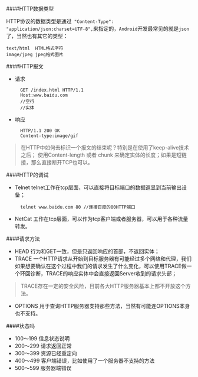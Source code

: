####HTTP数据类型

HTTP协议的数据类型是通过` "Content-Type": "application/json;charset=UTF-8",`来指定的，`Android`开发最常见的就是`json`了，当然也有其它的类型：

	text/html  HTML格式字符
	image/jpeg jpeg格式图片
	
####HTTP报文

* 请求

		GET /index.html HTTP/1.1
		Host:www.baidu.com
		//空行
		//实体
		
* 响应

		HTTP/1.1 200 OK
		Content-type:image/gif
		
> 在HTTP中如何去标识一个报文的结束呢？特别是在使用了keep-alive技术之后；
> 使用Content-length 或者 chunk 来确定实体的长度；如果是短链接，那么直接断开TCP也可以。


####HTTP的调试
* Telnet
telnet工作在tcp层面，可以直接将目标端口的数据返显到当前输出设备；

		telnet www.baidu.com 80 //连接百度的80HTTP端口	

* NetCat
工作在tcp层面，可以作为tcp客户端或者服务器，可以用于各种流量转发。

####请求方法

* HEAD
行为和GET一致，但是只返回响应的首部，不返回实体；
* TRACE
一个HTTP请求从开始到目标服务器有可能经过多个网络和代理，我们如果想要确认在这个过程中我们的请求发生了什么变化，可以使用TRACE做一个环回诊断，TRACE的响应实体中会直接返回Server收到的请求头部；

> TRACE存在一定的安全风险，目前各大HTTP服务器基本上都不开放这个方法。

* OPTIONS
用于查询HTTP服务器支持那些方法，当然有可能连OPTIONS本身也不支持。

####状态吗

* 100～199 信息状态说明
* 200～299 请求返回正常
* 300～399 资源已经重定向
* 400～499 客户端错误，比如使用了一个服务器不支持的方法
* 500～599 服务器端错误



	 